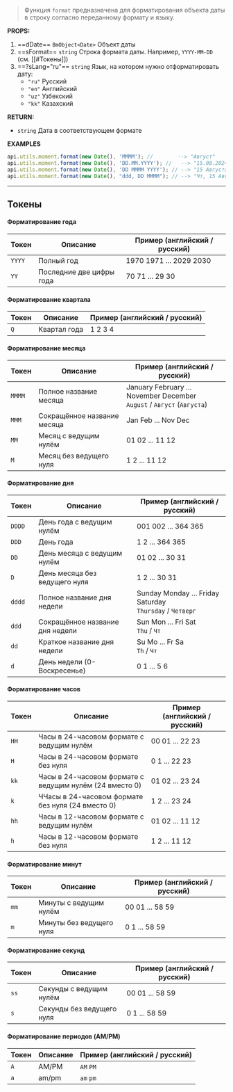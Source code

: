 > Функция `format` предназначена для форматирования объекта  даты в строку согласно переданному формату и языку.

**PROPS:**
1) ==dDate== `BmObject<Date>` Объект даты
2) ==sFormat== `string` Строка формата даты. Например, `YYYY-MM-DD` (см. [[#Токены]])
3) ==?sLang="ru"== `string` Язык, на котором нужно отформатировать дату:
	- `"ru"`  Русский 
	- `"en"`  Английский
	- `"uz"`  Узбекский
	- `"kk"`  Казахский

**RETURN:**
- `string`      Дата в соответствующем формате

**EXAMPLES**
```javascript
api.utils.moment.format(new Date(), 'MMMM'); //        --> "Август"
api.utils.moment.format(new Date(), 'DD.MM.YYYY'); //   --> "15.08.2024"
api.utils.moment.format(new Date(), 'DD MMMM YYYY'); // --> "15 Августа 2024"
api.utils.moment.format(new Date(), "ddd, DD MMMM"); // --> "Чт, 15 Августа"
```

---
## Токены
#### Форматирование года
| **Токен** | **Описание**             | **Пример** (английский / русский) |
| --------- | ------------------------ | --------------------------------- |
| `YYYY`    | Полный год               | 1970 1971 ... 2029 2030           |
| `YY`      | Последние две цифры года | 70 71 ... 29 30<br>               |
#### Форматирование квартала

| **Токен** | **Описание** | **Пример** (английский / русский) |
| --------- | ------------ | --------------------------------- |
| `Q`       | Квартал года | 1 2 3 4                           |
#### Форматирование месяца
| **Токен** | **Описание**                | **Пример** (английский / русский)                                         |
| --------- | --------------------------- | ------------------------------------------------------------------------- |
| `MMMM`    | Полное название месяца      | January February ... November December<br>`August` / `Август` (`Августа`) |
| `MMM`     | Сокращённое название месяца | Jan Feb ... Nov Dec                                                       |
| `MM`      | Месяц с ведущим нулём       | 01 02 ... 11 12                                                           |
| `M`       | Месяц без ведущего нуля     | 1 2 ... 11 12                                                             |
#### Форматирование дня
| **Токен** | **Описание**                    | **Пример** (английский / русский)                           |
| --------- | ------------------------------- | ----------------------------------------------------------- |
| `DDDD`    | День года с ведущим нулём       | 001 002 ... 364 365                                         |
| `DDD`     | День года                       | 1 2 ... 364 365                                             |
| `DD`      | День месяца с ведущим нулём     | 01 02 ... 30 31                                             |
| `D`       | День месяца без ведущего нуля   | 1 2 ... 30 31                                               |
| `dddd`    | Полное название дня недели      | Sunday Monday ... Friday Saturday<br>`Thursday` / `Четверг` |
| `ddd`     | Сокращённое название дня недели | Sun Mon ... Fri Sat<br>`Thu` / `Чт`                         |
| `dd`      | Краткое название дня недели     | Su Mo ... Fr Sa<br>`Th` / `Чт`                              |
| `d`       | День недели (0-Воскресенье)     | 0 1 ... 5 6                                                 |
#### Форматирование часов
| **Токен** | **Описание**                                            | **Пример** (английский / русский) |
| --------- | ------------------------------------------------------- | --------------------------------- |
| `HH`      | Часы в 24-часовом формате с ведущим нулём               | 00 01 ... 22 23                   |
| `H`       | Часы в 24-часовом формате без нуля                      | 0 1 ... 22 23                     |
| `kk`      | Часы в 24-часовом формате с ведущим нулём (24 вместо 0) | 01 02 ... 23 24                   |
| `k`       | ЧЧасы в 24-часовом формате без нуля (24 вместо 0)       | 1 2 ... 23 24                     |
| `hh`      | Часы в 12-часовом формате с ведущим нулём               | 01 02 ... 11 12                   |
| `h`       | Часы в 12-часовом формате без нуля                      | 1 2 ... 11 12                     |
#### Форматирование минут
| **Токен** | **Описание**             | **Пример** (английский / русский) |
| --------- | ------------------------ | --------------------------------- |
| `mm`      | Минуты с ведущим нулём   | 00 01 ... 58 59                   |
| `m`       | Минуты без ведущего нуля | 0 1 ... 58 59                     |
#### Форматирование секунд
| **Токен** | **Описание**              | **Пример** (английский / русский) |
| --------- | ------------------------- | --------------------------------- |
| `ss`      | Секунды с ведущим нулём   | 00 01 ... 58 59                   |
| `s`       | Секунды без ведущего нуля | 0 1 ... 58 59                     |
#### Форматирование периодов (AM/PM)
| **Токен** | **Описание** | **Пример** (английский / русский) |
| --------- | ------------ | --------------------------------- |
| `A`       | AM/PM        | `AM` `PM`                         |
| `a`       | am/pm        | `am`  `pm`                        |
